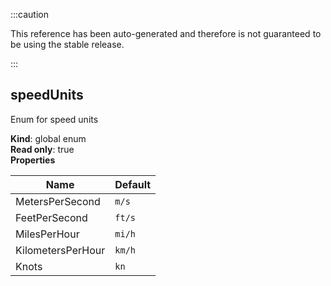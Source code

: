 :::caution

This reference has been auto-generated and therefore is not guaranteed to be using the stable release.

:::

<a name="speedUnits"></a>

## speedUnits

Enum for speed units

**Kind**: global enum  
**Read only**: true  
**Properties**

| Name              | Default           |
| ----------------- | ----------------- |
| MetersPerSecond   | <code>m/s</code>  |
| FeetPerSecond     | <code>ft/s</code> |
| MilesPerHour      | <code>mi/h</code> |
| KilometersPerHour | <code>km/h</code> |
| Knots             | <code>kn</code>   |
